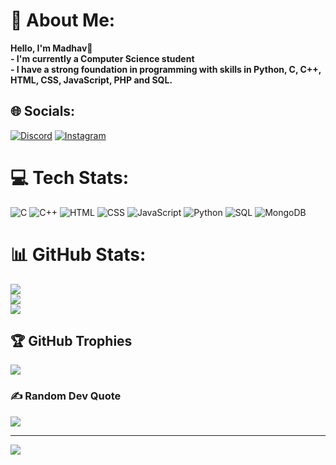 # 💫 About Me:
<b>Hello, I'm Madhav👋 <br>- I'm currently a Computer Science student <br>- I have a strong foundation in programming with skills in Python, C, C++, HTML, CSS, JavaScript, PHP and SQL. </b>

## 🌐 Socials:
[![Discord](https://img.shields.io/badge/Discord-%237289DA.svg?logo=discord&logoColor=white)](https://discord.gg/https://genie-bot.com/support) [![Instagram](https://img.shields.io/badge/Instagram-%23E4405F.svg?logo=Instagram&logoColor=white)](https://instagram.com/madhav_0703) 

# 💻 Tech Stats:
![C](https://img.shields.io/badge/c-%2300599C.svg?style=for-the-badge&logo=c&logoColor=white) ![C++](https://img.shields.io/badge/c++-%2300599C.svg?style=for-the-badge&logo=c%2B%2B&logoColor=white) ![HTML](https://img.shields.io/badge/HTML-%234ea94b.svg?style=for-the-badge&logo=html&logoColor=white) ![CSS](https://img.shields.io/badge/CSS-%234ea94b.svg?style=for-the-badge&logo=css&logoColor=white) ![JavaScript](https://img.shields.io/badge/javascript-%23323330.svg?style=for-the-badge&logo=javascript&logoColor=%23F7DF1E)  ![Python](https://img.shields.io/badge/python-3670A0?style=for-the-badge&logo=python&logoColor=ffdd54) ![SQL](https://img.shields.io/badge/SQL-%234ea94b.svg?style=for-the-badge&logo=sql&logoColor=white) ![MongoDB](https://img.shields.io/badge/MongoDB-%234ea94b.svg?style=for-the-badge&logo=mongodb&logoColor=white) 
<br>
# 📊 GitHub Stats:
![](https://github-readme-stats.vercel.app/api?username=Madhav703&theme=dark&hide_border=false&include_all_commits=false&count_private=false)<br/>
![](https://github-readme-streak-stats.herokuapp.com/?user=Madhav703&theme=dark&hide_border=false)<br/>
![](https://github-readme-stats.vercel.app/api/top-langs/?username=Madhav703&theme=dark&hide_border=false&include_all_commits=false&count_private=false&layout=compact)

## 🏆 GitHub Trophies
![](https://github-profile-trophy.vercel.app/?username=Madhav703&theme=radical&no-frame=false&no-bg=true&margin-w=4)

### ✍️ Random Dev Quote
![](https://quotes-github-readme.vercel.app/api?type=horizontal&theme=radical)

---
[![](https://visitcount.itsvg.in/api?id=Madhav703&icon=0&color=0)](https://visitcount.itsvg.in)


